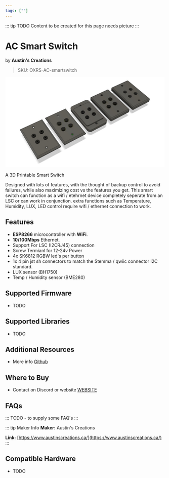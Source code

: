 ```yaml
---
tags: [""]
---
```


::: tip TODO
Content to be created for this page
needs picture
:::

# AC Smart Switch
<p class="maker">by <b>Austin's Creations</b></p>

> SKU: OXRS-AC-smartswitch

<!-- Board Image -->
![Austin's Creations Smart Switch](/images/addons/ac-smart-switch.jpg)

<!-- Board Description -->
A 3D Printable Smart Switch

Designed with lots of features, with the thought of backup control to avoid failures, while also maximizing cost vs the features you get. 
This smart switch can function as a wifi / etehrnet device completely seperate from an LSC or can work in conjunction.
extra functions such as Temperature, Humidity, LUX, LED control require wifi / ethernet connection to work.

## Features

- **ESP8266** microcontroller with **WiFi**.
- **10/100Mbps** Ethernet.
- Support For LSC (I2CRJ45) connection
- Screw Termianl for 12-24v Power
- 4x SK6812 RGBW led's per button
- 1x 4 pin jst sh connectors to match the Stemma / qwiic connector I2C standard.
- LUX sensor (BH1750)
- Temp / Humidity sensor (BME280)

## Supported Firmware
 - TODO

## Supported Libraries
 - TODO

## Additional Resources
- More info [Github](https://github.com/austinscreations/Button-panel)

## Where to Buy
- Contact on Discord or website [WEBSITE](https://www.austinscreations.ca/)

## FAQs
:::
TODO - to supply some FAQ's
:::

::: tip Maker Info
**Maker:** Austin's Creations

**Link:** [https://www.austinscreations.ca/](https://www.austinscreations.ca/)
:::

## Compatible Hardware
- TODO

